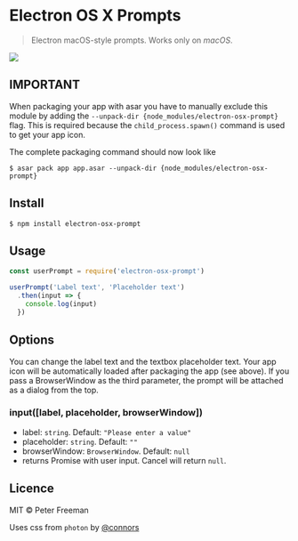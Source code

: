 # Electron OS X Prompts

> Electron macOS-style prompts. Works only on _macOS_.

<img src="https://i.imgur.com/rS6Dncv.png">

## IMPORTANT
When packaging your app with asar you have to manually exclude this module by adding the `--unpack-dir {node_modules/electron-osx-prompt}` flag.
This is required because the `child_process.spawn()` command is used to get your app icon.

The complete packaging command should now look like
```
$ asar pack app app.asar --unpack-dir {node_modules/electron-osx-prompt}
```

## Install
```
$ npm install electron-osx-prompt
```

## Usage

```js
const userPrompt = require('electron-osx-prompt')

userPrompt('Label text', 'Placeholder text')
  .then(input => {
    console.log(input)
  })
```

## Options
You can change the label text and the textbox placeholder text.
Your app icon will be automatically loaded after packaging the app (see above).
If you pass a BrowserWindow as the third parameter, the prompt will be attached as a dialog from the top.

### input([label, placeholder, browserWindow])
- label: `string`. Default: `"Please enter a value"`
- placeholder: `string`. Default: `""`
- browserWindow: `BrowserWindow`. Default: `null`
- returns Promise with user input. Cancel will return `null`.

## Licence
MIT © Peter Freeman

Uses css from `photon` by [@connors](https://github.com/connors)
